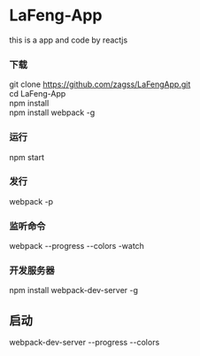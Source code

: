 # LaFeng-App
this is a app and code by reactjs

### 下载
 git clone https://github.com/zagss/LaFengApp.git   
 cd  LaFeng-App   
 npm install    
 npm install webpack -g

### 运行
  npm start

### 发行
  webpack -p





### 监听命令
  webpack --progress --colors -watch


### 开发服务器
  npm install webpack-dev-server -g  

## 启动
  webpack-dev-server --progress --colors
